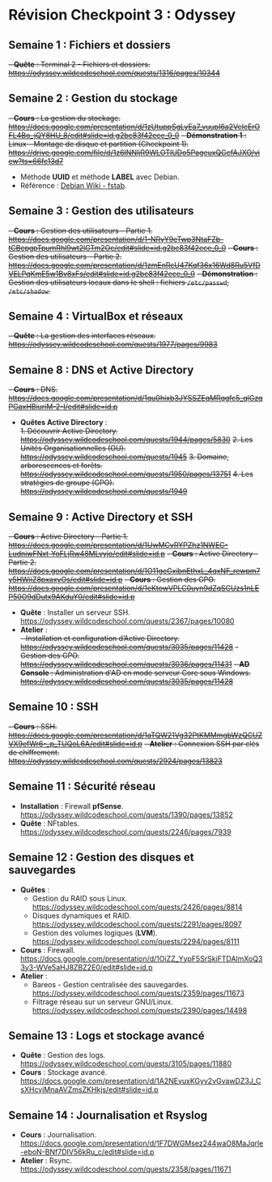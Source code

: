 
# Révision Checkpoint 3 : Odyssey

## **Semaine 1 : Fichiers et dossiers**
~~- **Quête** : Terminal 2 - Fichiers et dossiers. https://odyssey.wildcodeschool.com/quests/1316/pages/10344~~

## **Semaine 2 : Gestion du stockage**
~~- **Cours** : La gestion du stockage. https://docs.google.com/presentation/d/1zUtuppSgLyEa7_vuupI6a2VcIcErOFL4Bo_jQY8HU_8/edit#slide=id.g2bc83f42ece_0_0~~
~~- **Démonstration 1** : Linux - Montage de disque et partition (Checkpoint 1). https://drive.google.com/file/d/1z6INNIjR9WLOTIUDo5PageuxQGcfAJXO/view?ts=66fc13d7~~ 
  - Méthode **UUID** et méthode **LABEL** avec Debian.  
  - Référence : [Debian Wiki - fstab](https://wiki.debian.org/fr/fstab).

## **Semaine 3 : Gestion des utilisateurs**
~~- **Cours** : Gestion des utilisateurs - Partie 1. https://docs.google.com/presentation/d/1-NRyY9eTwp3NtaFZb-tCBepgpTpumRhl9wt2lGTm2Oc/edit#slide=id.g2bc83f42ece_0_0~~
~~- **Cours** : Gestion des utilisateurs - Partie 2. https://docs.google.com/presentation/d/1zmEnRcU47Kqf36x16Wd8Ru5VfDVELPqKmE5w1Bv8xFs/edit#slide=id.g2bc83f42ece_0_0~~
~~- **Démonstration** : Gestion des utilisateurs locaux dans le shell : fichiers `/etc/passwd`, `/etc/shadow`.~~

## **Semaine 4 : VirtualBox et réseaux**
~~- **Quête** : La gestion des interfaces réseaux. https://odyssey.wildcodeschool.com/quests/1977/pages/9983~~

## **Semaine 8 : DNS et Active Directory**
~~- **Cours** : DNS. https://docs.google.com/presentation/d/1qu0hixb3JYSSZEqMRqgfc5_qlGzqPGaxHBiuriM-2-I/edit#slide=id.p~~
- **Quêtes Active Directory** :  
 ~~1. Découvrir Active Directory. https://odyssey.wildcodeschool.com/quests/1944/pages/5830~~ 
  ~~2. Les Unités Organisationnelles (OU). https://odyssey.wildcodeschool.com/quests/1945~~
  ~~3. Domaine, arborescences et forêts. https://odyssey.wildcodeschool.com/quests/1950/pages/13751~~ 
  ~~4. Les stratégies de groupe (GPO). https://odyssey.wildcodeschool.com/quests/1949~~

## **Semaine 9 : Active Directory et SSH**
~~- **Cours** : Active Directory - Partie 1. https://docs.google.com/presentation/d/1UwMCvRYPZhz1NWEC-LudniwFNxt-YoFLjRw48MLvyjo/edit#slide=id.p~~ 
~~- **Cours** : Active Directory - Partie 2. https://docs.google.com/presentation/d/1O11geGxibnEthxL_4qxNF_rewpm7y5HWiiZ8pxaxyOs/edit#slide=id.p~~ 
~~- **Cours** : Gestion des GPO. https://docs.google.com/presentation/d/1eKtowVPLC0uyn9dZqSCUzs1nLEP50O9dDutx9AKduY0/edit#slide=id.p~~ 
- **Quête** : Installer un serveur SSH. https://odyssey.wildcodeschool.com/quests/2367/pages/10080 
- **Atelier** :  
  ~~- Installation et configuration d’Active Directory. https://odyssey.wildcodeschool.com/quests/3035/pages/11428~~ 
  ~~- Gestion des GPO. https://odyssey.wildcodeschool.com/quests/3036/pages/11431~~ 
~~- **AD Console** : Administration d'AD en mode serveur Core sous Windows. https://odyssey.wildcodeschool.com/quests/3035/pages/11428~~

## **Semaine 10 : SSH**
~~- **Cours** : SSH. https://docs.google.com/presentation/d/1aTQW21Vg32PtKMMmgbWzQCUZVX9efWr6-_p_TUQoL6A/edit#slide=id.p~~
~~- **Atelier** : Connexion SSH par clés de chiffrement. https://odyssey.wildcodeschool.com/quests/2924/pages/13823~~

## **Semaine 11 : Sécurité réseau**
- **Installation** : Firewall **pfSense**. https://odyssey.wildcodeschool.com/quests/1390/pages/13852 
- **Quête** : NFtables. https://odyssey.wildcodeschool.com/quests/2246/pages/7939

## **Semaine 12 : Gestion des disques et sauvegardes**
- **Quêtes** :  
  - Gestion du RAID sous Linux. https://odyssey.wildcodeschool.com/quests/2426/pages/8814 
  - Disques dynamiques et RAID. https://odyssey.wildcodeschool.com/quests/2291/pages/8097 
  - Gestion des volumes logiques (**LVM**). https://odyssey.wildcodeschool.com/quests/2294/pages/8111 
- **Cours** : Firewall. https://docs.google.com/presentation/d/1OiZZ_YypF5SrSkiFTDAlmXoQ33y3-WVe5aHJ8ZBZ2E0/edit#slide=id.p 
- **Atelier** :  
  - Bareos - Gestion centralisée des sauvegardes. https://odyssey.wildcodeschool.com/quests/2359/pages/11673 
  - Filtrage réseau sur un serveur GNU/Linux. https://odyssey.wildcodeschool.com/quests/2390/pages/14498

## **Semaine 13 : Logs et stockage avancé**
- **Quête** : Gestion des logs. https://odyssey.wildcodeschool.com/quests/3105/pages/11880 
- **Cours** : Stockage avancé. https://docs.google.com/presentation/d/1A2NEvuxKGyv2vGvawDZ3J_CsXHcvjMnaAVZmsZKHkjs/edit#slide=id.p

## **Semaine 14 : Journalisation et Rsyslog**
- **Cours** : Journalisation. https://docs.google.com/presentation/d/1F7DWGMsez244waO8MaJqrle-eboN-BNf7DIV56kRu_c/edit#slide=id.p 
- **Atelier** : Rsync. https://odyssey.wildcodeschool.com/quests/2358/pages/11671
